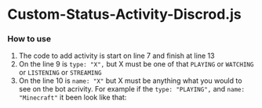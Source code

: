 # Custom-Status-Activity-Discrod.js
### How to use
1. The code to add activity is start on line 7 and finish at line 13
2. On the line 9 is `type: "X",` but X must be one of that `PLAYING` or `WATCHING` or `LISTENING` or `STREAMING`
3. On the line 10 is `name: "X"` but X must be anything what you would to see on the bot acrivity. For example if the  `type: "PLAYING",` and `name: "Minecraft"` it been look like that:
